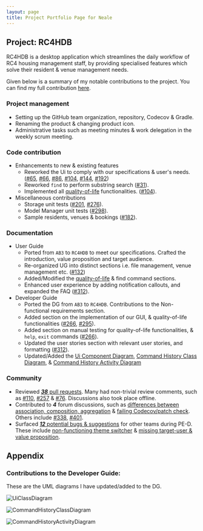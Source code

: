 ```yaml
---
layout: page
title: Project Portfolio Page for Neale
---
```


## Project: RC4HDB

RC4HDB is a desktop application which streamlines the daily workflow of RC4 housing management staff, by providing specialised features which solve their resident & venue management needs.

Given below is a summary of my notable contributions to the project. You can find my full contribution [here](https://nus-cs2103-ay2223s1.github.io/tp-dashboard/?search=nealetham&breakdown=true).

### Project management
* Setting up the GitHub team organization, repository, Codecov & Gradle.
* Renaming the product & changing product icon.
* Administrative tasks such as meeting minutes & work delegation in the weekly scrum meeting.

### Code contribution
* Enhancements to new & existing features
  * Reworked the Ui to comply with our specifications & user's needs. ([#65](https://github.com/AY2223S1-CS2103T-W12-3/tp/pull/65), [#66](https://github.com/AY2223S1-CS2103T-W12-3/tp/pull/66), [#86](https://github.com/AY2223S1-CS2103T-W12-3/tp/pull/86), [#104](https://github.com/AY2223S1-CS2103T-W12-3/tp/pull/104), [#144](https://github.com/AY2223S1-CS2103T-W12-3/tp/pull/144), [#192](https://github.com/AY2223S1-CS2103T-W12-3/tp/pull/192))
  * Reworked `find` to perform substring search ([#31](https://github.com/AY2223S1-CS2103T-W12-3/tp/pull/31)).
  * Implemented all [quality-of-life](https://ay2223s1-cs2103t-w12-3.github.io/tp/UserGuide.html#quality-of-life) functionalities. ([#104](https://github.com/AY2223S1-CS2103T-W12-3/tp/pull/104)).
* Miscellaneous contributions
  * Storage unit tests ([#201](https://github.com/AY2223S1-CS2103T-W12-3/tp/pull/201), [#276](https://github.com/AY2223S1-CS2103T-W12-3/tp/pull/276)).
  * Model Manager unit tests ([#298](https://github.com/AY2223S1-CS2103T-W12-3/tp/pull/298)).
  * Sample residents, venues & bookings ([#182](https://github.com/AY2223S1-CS2103T-W12-3/tp/pull/182)).

<div style="page-break-after: always;"></div>

### Documentation
* User Guide
  * Ported from `AB3` to `RC4HDB` to meet our specifications. Crafted the introduction, value proposition and target audience.
  * Re-organized UG into distinct sections i.e. file management, venue management etc. ([#132](https://github.com/AY2223S1-CS2103T-W12-3/tp/pull/132)) 
  * Added/Modified the [quality-of-life](https://ay2223s1-cs2103t-w12-3.github.io/tp/UserGuide.html#quality-of-life) & find command sections.
  * Enhanced user experience by adding notification callouts, and expanded the FAQ ([#312](https://github.com/AY2223S1-CS2103T-W12-3/tp/pull/312)).
* Developer Guide
  * Ported the DG from `AB3` to `RC4HDB`. Contributions to the Non-functional requirements section.
  * Added section on the implementation of our GUI, & quality-of-life functionalities ([#266](https://github.com/AY2223S1-CS2103T-W12-3/tp/pull/266), [#295](https://github.com/AY2223S1-CS2103T-W12-3/tp/pull/295/files)). 
  * Added section on manual testing for quality-of-life functionalities, & `help`, `exit` commands ([#266](https://github.com/AY2223S1-CS2103T-W12-3/tp/pull/266)). 
  * Updated the user stories section with relevant user stories, and formatting ([#312](https://github.com/AY2223S1-CS2103T-W12-3/tp/pull/312)).
  * Updated/Added the [Ui Component Diagram](https://github.com/AY2223S1-CS2103T-W12-3/tp/blob/master/docs/images/UiClassDiagram.png), [Command History Class Diagram](https://github.com/AY2223S1-CS2103T-W12-3/tp/blob/master/docs/images/CommandHistoryClassDiagram.png), & [Command History Activity Diagram](https://github.com/AY2223S1-CS2103T-W12-3/tp/blob/master/docs/images/CommandHistoryActivityDiagram.png)

### Community
* Reviewed [***38*** pull requests](https://github.com/AY2223S1-CS2103T-W12-3/tp/pulls?q=is%3Apr+is%3Aclosed+reviewed-by%3Anealetham). Many had non-trivial review comments, such as [#110](https://github.com/AY2223S1-CS2103T-W12-3/tp/pull/110), [#257](https://github.com/AY2223S1-CS2103T-W12-3/tp/pull/257) & [#76](https://github.com/AY2223S1-CS2103T-W12-3/tp/pull/110). Discussions also took place offline.
* Contributed to ***4*** forum discussions, such as [differences between association, composition, aggregation](https://github.com/nus-cs2103-AY2223S1/forum/issues/86#issuecomment-1229400456) & [failing Codecov/patch check](https://github.com/nus-cs2103-AY2223S1/forum/issues/330). Others include [#338](https://github.com/nus-cs2103-AY2223S1/forum/issues/338#issuecomment-1273258711), [#401](https://github.com/nus-cs2103-AY2223S1/forum/issues/401).
* Surfaced [***12*** potential bugs & suggestions](https://github.com/nealetham/ped/issues?q=is%3Aopen+is%3Aissue) for other teams during PE-D. These include [non-functioning theme switcher](https://github.com/nealetham/ped/issues/4) & [missing target-user & value proposition](https://github.com/nealetham/ped/issues/10).

<div style="page-break-after: always;"></div>

## Appendix

### Contributions to the Developer Guide:

These are the UML diagrams I have updated/added to the DG.

![UiClassDiagram](../images/UiClassDiagram.png)

![CommandHistoryClassDiagram](../images/CommandHistoryClassDiagram.png)

![CommandHistoryActivityDiagram](../images/CommandHistoryActivityDiagram.png)
